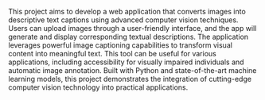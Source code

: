 This project aims to develop a web application that converts images into descriptive text captions using advanced computer vision techniques. Users can upload images through a user-friendly interface, and the app will generate and display corresponding textual descriptions. The application leverages powerful image captioning capabilities to transform visual content into meaningful text. This tool can be useful for various applications, including accessibility for visually impaired individuals and automatic image annotation. Built with Python and state-of-the-art machine learning models, this project demonstrates the integration of cutting-edge computer vision technology into practical applications.
